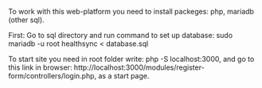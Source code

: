 To work with this web-platform you need to install packeges: php, mariadb (other sql).

First:
Go to sql directory and run command to set up database: sudo mariadb -u root healthsync < database.sql

To start site you need in root folder write: php -S localhost:3000, and go to this link in browser: http://localhost:3000/modules/register-form/controllers/login.php, as a start page.
